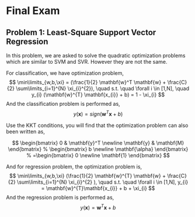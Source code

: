 # Final Exam

## Problem 1: Least-Square Support Vector Regression

In this problem, we are asked to solve the quadratic optimization problems which are similar to SVM and SVR. However
they are not the same.

For classification, we have optimization problem,
$$
\min\limits_{w,b,\xi} = (\frac{1}{2} \mathbf{w}^T \mathbf{w} + \frac{C}{2} \sum\limits_{i=1}^{N} \xi_{i}^{2}), \quad s.t. \quad \forall i \in
[1,N], \quad y_{i} (\mathbf{w}^{T} \mathbf{x_{i}} + b) = 1 - \xi_{i}
$$
And the classification problem is performed as,
$$
y(\mathbf{x}) = sign(\mathbf{w}^{T}\mathbf{x} + b)
$$

Use the KKT conditions, you will find that the optimization problem can also been written as,

$$
\begin{bmatrix}
0 & \mathbf{y}^T \newline
\mathbf{y} & \mathbf{M}
\end{bmatrix}
%
\begin{bmatrix}
b \newline
\mathbf{\alpha}
\end{bmatrix}
%
=\begin{bmatrix}
0 \newline
\mathbf{1}
\end{bmatrix}
$$


And for regression problem, the optimization problem is,
$$
\min\limits_{w,b,\xi} (\frac{1}{2} \mathbf{w}^{T} \mathbf{w} + \frac{C}{2} \sum\limits_{i=1}^{N} \xi_{i}^{2} ), \quad s.t. \quad \forall i \in
[1,N], y_{i} = \mathbf{w}^{T}\mathbf{x_{i}} + b + \xi_{i}
$$
And the regression problem is performed as,
$$
y(\mathbf{x}) = \mathbf{w}^{T}\mathbf{x} + b
$$
